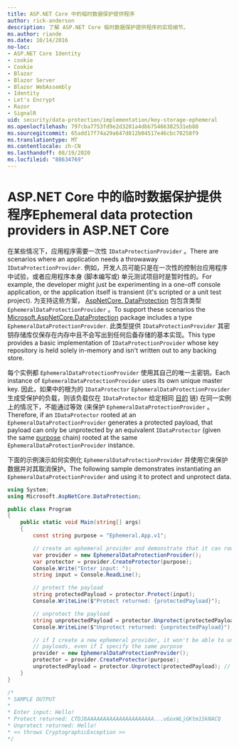 ```yaml
---
title: ASP.NET Core 中的临时数据保护提供程序
author: rick-anderson
description: 了解 ASP.NET Core 临时数据保护提供程序的实现细节。
ms.author: riande
ms.date: 10/14/2016
no-loc:
- ASP.NET Core Identity
- cookie
- Cookie
- Blazor
- Blazor Server
- Blazor WebAssembly
- Identity
- Let's Encrypt
- Razor
- SignalR
uid: security/data-protection/implementation/key-storage-ephemeral
ms.openlocfilehash: 797cba7753fd9e2d3201a4dbb75466382531eb88
ms.sourcegitcommit: 65add17f74a29a647d812b04517e46cbc78258f9
ms.translationtype: MT
ms.contentlocale: zh-CN
ms.lasthandoff: 08/19/2020
ms.locfileid: "88634769"
---
```

# <a name="ephemeral-data-protection-providers-in-aspnet-core"></a><span data-ttu-id="f7a2e-103">ASP.NET Core 中的临时数据保护提供程序</span><span class="sxs-lookup"><span data-stu-id="f7a2e-103">Ephemeral data protection providers in ASP.NET Core</span></span>

<a name="data-protection-implementation-key-storage-ephemeral"></a>

<span data-ttu-id="f7a2e-104">在某些情况下，应用程序需要一次性 `IDataProtectionProvider` 。</span><span class="sxs-lookup"><span data-stu-id="f7a2e-104">There are scenarios where an application needs a throwaway `IDataProtectionProvider`.</span></span> <span data-ttu-id="f7a2e-105">例如，开发人员可能只是在一次性的控制台应用程序中试验，或者应用程序本身 (脚本编写或) 单元测试项目时是暂时性的。</span><span class="sxs-lookup"><span data-stu-id="f7a2e-105">For example, the developer might just be experimenting in a one-off console application, or the application itself is transient (it's scripted or a unit test project).</span></span> <span data-ttu-id="f7a2e-106">为支持这些方案， [AspNetCore. DataProtection](https://www.nuget.org/packages/Microsoft.AspNetCore.DataProtection/) 包包含类型 `EphemeralDataProtectionProvider` 。</span><span class="sxs-lookup"><span data-stu-id="f7a2e-106">To support these scenarios the [Microsoft.AspNetCore.DataProtection](https://www.nuget.org/packages/Microsoft.AspNetCore.DataProtection/) package includes a type `EphemeralDataProtectionProvider`.</span></span> <span data-ttu-id="f7a2e-107">此类型提供 `IDataProtectionProvider` 其密钥存储库仅保存在内存中且不会写出到任何后备存储的基本实现。</span><span class="sxs-lookup"><span data-stu-id="f7a2e-107">This type provides a basic implementation of `IDataProtectionProvider` whose key repository is held solely in-memory and isn't written out to any backing store.</span></span>

<span data-ttu-id="f7a2e-108">每个实例都 `EphemeralDataProtectionProvider` 使用其自己的唯一主密钥。</span><span class="sxs-lookup"><span data-stu-id="f7a2e-108">Each instance of `EphemeralDataProtectionProvider` uses its own unique master key.</span></span> <span data-ttu-id="f7a2e-109">因此，如果中的根为的 `IDataProtector` `EphemeralDataProtectionProvider` 生成受保护的负载，则该负载仅在 `IDataProtector` 给定相同 [目的](xref:security/data-protection/consumer-apis/purpose-strings#data-protection-consumer-apis-purposes) 链) 在同一实例上的情况下，不能通过等效 (来保护 `EphemeralDataProtectionProvider` 。</span><span class="sxs-lookup"><span data-stu-id="f7a2e-109">Therefore, if an `IDataProtector` rooted at an `EphemeralDataProtectionProvider` generates a protected payload, that payload can only be unprotected by an equivalent `IDataProtector` (given the same [purpose](xref:security/data-protection/consumer-apis/purpose-strings#data-protection-consumer-apis-purposes) chain) rooted at the same `EphemeralDataProtectionProvider` instance.</span></span>

<span data-ttu-id="f7a2e-110">下面的示例演示如何实例化 `EphemeralDataProtectionProvider` 并使用它来保护数据并对其取消保护。</span><span class="sxs-lookup"><span data-stu-id="f7a2e-110">The following sample demonstrates instantiating an `EphemeralDataProtectionProvider` and using it to protect and unprotect data.</span></span>

```csharp
using System;
using Microsoft.AspNetCore.DataProtection;

public class Program
{
    public static void Main(string[] args)
    {
        const string purpose = "Ephemeral.App.v1";

        // create an ephemeral provider and demonstrate that it can round-trip a payload
        var provider = new EphemeralDataProtectionProvider();
        var protector = provider.CreateProtector(purpose);
        Console.Write("Enter input: ");
        string input = Console.ReadLine();

        // protect the payload
        string protectedPayload = protector.Protect(input);
        Console.WriteLine($"Protect returned: {protectedPayload}");

        // unprotect the payload
        string unprotectedPayload = protector.Unprotect(protectedPayload);
        Console.WriteLine($"Unprotect returned: {unprotectedPayload}");

        // if I create a new ephemeral provider, it won't be able to unprotect existing
        // payloads, even if I specify the same purpose
        provider = new EphemeralDataProtectionProvider();
        protector = provider.CreateProtector(purpose);
        unprotectedPayload = protector.Unprotect(protectedPayload); // THROWS
    }
}

/*
* SAMPLE OUTPUT
*
* Enter input: Hello!
* Protect returned: CfDJ8AAAAAAAAAAAAAAAAAAAAA...uGoxWLjGKtm1SkNACQ
* Unprotect returned: Hello!
* << throws CryptographicException >>
*/
```
